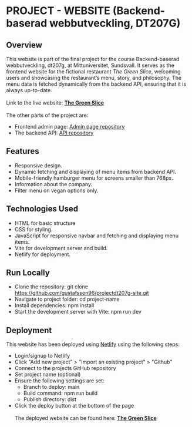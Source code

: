 # PROJECT - WEBSITE (Backend-baserad webbutveckling, DT207G)

## Overview

This website is part of the final project for the course Backend-baserad webbutveckling, dt207g, at Mittuniversitet, Sundsvall. It serves as the frontend website for the fictional restaurant *The Green Slice*, welcoming users and showcasing the restaurant’s menu, story, and philosophy. The menu data is fetched dynamically from the backend API, ensuring that it is always up-to-date.
<br><br>
Link to the live website: **[The Green Slice](https://dt207gprojectjg.netlify.app)**
<br><br>
The other parts of the project are:
* Frontend admin page: [Admin page repository](https://github.com/gustafsson96/projectdt207g-admin.git)
* The backend API: [API repository](https://github.com/gustafsson96/projectdt207g-api.git)

## Features
* Responsive design.
* Dynamic fetching and displaying of menu items from backend API.
* Mobile-friendly hamburger menu for screens smaller than 768px.
* Information about the company.
* Filter menu on vegan options only.

## Technologies Used
* HTML for basic structure
* CSS for styling. 
* JavaScript for responsive navbar and fetching and displaying menu items.
* Vite for development server and build.
* Netlify for deployment.

## Run Locally
* Clone the repository: git clone https://github.com/gustafsson96/projectdt207g-site.git
* Navigate to project folder: cd project-name
* Install dependencies: npm install
* Start the development server with Vite: npm run dev

## Deployment
This website has been deployed using [Netlify](https://www.netlify.com) using the following steps:
* Login/signup to Netlify
* Click "Add new project" > "Import an existing project" > "Github"
* Connect to the projects GitHub repository
* Set project name (optional)
* Ensure the following settings are set:
  * Branch to deploy: main
  * Build command: npm run build
  * Publish directory: dist
* Click the deploy button at the bottom of the page
<br><br>
The deployed website can be found here: **[The Green Slice](https://dt207gprojectjg.netlify.app)**
